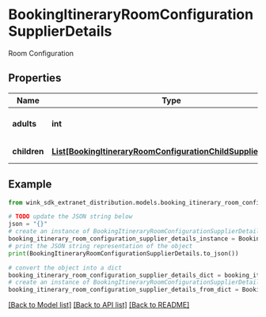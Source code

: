 # BookingItineraryRoomConfigurationSupplierDetails

Room Configuration

## Properties

Name | Type | Description | Notes
------------ | ------------- | ------------- | -------------
**adults** | **int** | Number of adults | [optional] [default to 1]
**children** | [**List[BookingItineraryRoomConfigurationChildSupplierDetails]**](BookingItineraryRoomConfigurationChildSupplierDetails.md) | Children configurations | [optional] 

## Example

```python
from wink_sdk_extranet_distribution.models.booking_itinerary_room_configuration_supplier_details import BookingItineraryRoomConfigurationSupplierDetails

# TODO update the JSON string below
json = "{}"
# create an instance of BookingItineraryRoomConfigurationSupplierDetails from a JSON string
booking_itinerary_room_configuration_supplier_details_instance = BookingItineraryRoomConfigurationSupplierDetails.from_json(json)
# print the JSON string representation of the object
print(BookingItineraryRoomConfigurationSupplierDetails.to_json())

# convert the object into a dict
booking_itinerary_room_configuration_supplier_details_dict = booking_itinerary_room_configuration_supplier_details_instance.to_dict()
# create an instance of BookingItineraryRoomConfigurationSupplierDetails from a dict
booking_itinerary_room_configuration_supplier_details_from_dict = BookingItineraryRoomConfigurationSupplierDetails.from_dict(booking_itinerary_room_configuration_supplier_details_dict)
```
[[Back to Model list]](../README.md#documentation-for-models) [[Back to API list]](../README.md#documentation-for-api-endpoints) [[Back to README]](../README.md)


